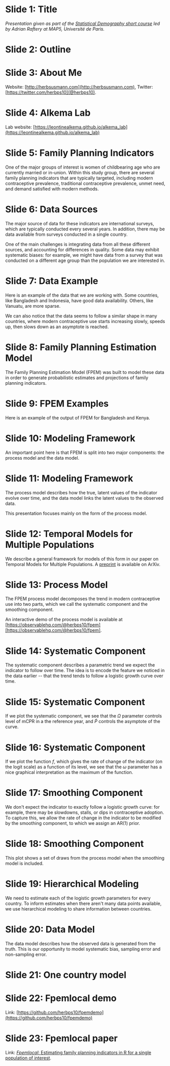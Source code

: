 # Slide 1: Title
_Presentation given as part of the [Statistical Demography short course](https://map5.mi.parisdescartes.fr/seminairesMAP5/exposes/adrian-raftery-university-of-washington-3/) led by Adrian Raftery at MAP5, Université de Paris._

# Slide 2: Outline

# Slide 3: About Me
Website: [http://herbsusmann.com](http://herbsusmann.com), Twitter: [https://twitter.com/herbps10](@herbps10).

# Slide 4: Alkema Lab

Lab website: [https://leontinealkema.github.io/alkema_lab](https://leontinealkema.github.io/alkema_lab)

# Slide 5: Family Planning Indicators

One of the major groups of interest is women of childbearing age who are currently married or in-union. Within this study group, there are several family planning indicators that are typically targeted, including modern contraceptive prevalence, traditional contraceptive prevalence, unmet need, and demand satisfied with modern methods.

# Slide 6: Data Sources

The major source of data for these indicators are international surveys, which are typically conducted every several years. In addition, there may be data available from surveys conducted in a single country.

One of the main challenges is integrating data from all these different sources, and accounting for differences in quality. Some data may exhibit systematic biases: for example, we might have data from a survey that was conducted on a different age group than the population we are interested in.

# Slide 7: Data Example
Here is an example of the data that we are working with. Some countries, like Bangladesh and Indonesia, have good data availability. Others, like Vanuatu, are more sparse. 

We can also notice that the data seems to follow a similar shape in many countries, where modern contraceptive use starts increasing slowly, speeds up, then slows down as an asymptote is reached. 

# Slide 8: Family Planning Estimation Model

The Family Planning Estimation Model (FPEM) was built to model these data in order to generate probabilistic estimates and projections of family planning indicators.

# Slide 9: FPEM Examples
Here is an example of the output of FPEM for Bangladesh and Kenya.

# Slide 10: Modeling Framework

An important point here is that FPEM is split into two major components: the process model and the data model.

# Slide 11: Modeling Framework

The process model describes how the true, latent values of the indicator evolve over time, and the data model links the latent values to the observed data.

This presentation focuses mainly on the form of the process model.

# Slide 12: Temporal Models for Multiple Populations

We describe a general framework for models of this form in our paper on Temporal Models for Multiple Populations. A [preprint](https://arxiv.org/abs/2102.10020) is available on ArXiv.

# Slide 13: Process Model

The FPEM process model decomposes the trend in modern contraceptive use into two parts, which we call the systematic component and the smoothing component.

An interactive demo of the process model is available at [https://observablehq.com/@herbps10/fpem][https://observablehq.com/@herbps10/fpem].

# Slide 14: Systematic Component

The systematic component describes a parametric trend we expect the indicator to follow over time. The idea is to encode the feature we noticed in the data earlier -- that the trend tends to follow a logistic growth curve over time. 

# Slide 15: Systematic Component
If we plot the systematic component, we see that the $\Omega$ parameter controls level of mCPR in a the reference year, and $\tilde{P}$ controls the asymptote of the curve.

# Slide 16: Systematic Component

If we plot the function $f$, which gives the rate of change of the indicator (on the logit scale) as a function of its level, we see that the $\omega$ parameter has a nice graphical interpretation as the maximum of the function.

# Slide 17: Smoothing Component
We don't expect the indicator to exactly follow a logistic growth curve: for example, there may be slowdowns, stalls, or dips in contraceptive adoption. To capture this, we allow the rate of change in the indicator to be modified by the smoothing component, to which we assign an AR(1) prior.
# Slide 18: Smoothing Component
This plot shows a set of draws from the process model when the smoothing model is included.

# Slide 19: Hierarchical Modeling
We need to estimate each of the logistic growth parameters for every country. To inform estimates when there aren't many data points available, we use hierarchical modeling to share information between countries.

# Slide 20: Data Model

The data model describes how the observed data is generated from the truth.
This is our opportunity to model systematic bias, sampling error and
non-sampling error.

# Slide 21: One country model

# Slide 22: Fpemlocal demo
Link: [https://github.com/herbps10/fpemdemo](https://github.com/herbps10/fpemdemo)

# Slide 23: Fpemlocal paper
Link: [_Fpemlocal_: Estimating family planning indicators in R for a single population of interest](https://gatesopenresearch.org/articles/5-24).
